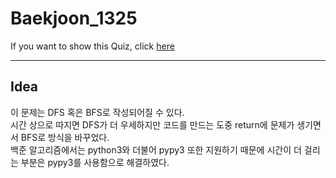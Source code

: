 # Baekjoon_1325
If you want to show this Quiz, click [here](https://www.acmicpc.net/problem/1325)
___
## Idea
이 문제는 DFS 혹은 BFS로 작성되어질 수 있다.\
시간 상으로 따지면 DFS가 더 우세하지만 코드를 만드는 도중 return에 문제가 생기면서 BFS로 방식을 바꾸었다.\
백준 알고리즘에서는 python3와 더불어 pypy3 또한 지원하기 때문에 시간이 더 걸리는 부분은 pypy3를 사용함으로 해결하였다.
